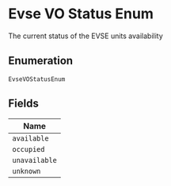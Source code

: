 
# Evse VO Status Enum

The current status of the EVSE units availability

## Enumeration

`EvseVOStatusEnum`

## Fields

| Name |
|  --- |
| `available` |
| `occupied` |
| `unavailable` |
| `unknown` |

